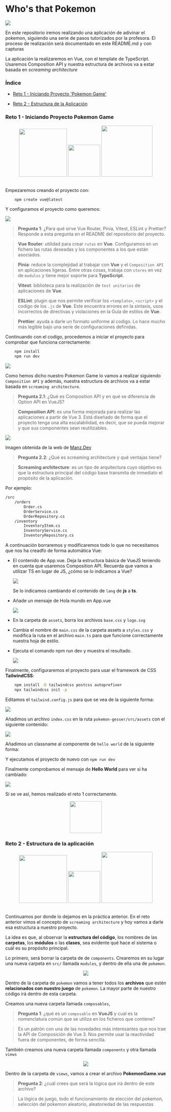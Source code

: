 # Who's that Pokemon

<img src="https://github.com/user-attachments/assets/b195e924-5cee-4d87-8eca-915615c2c817"/>

En este repositorio iremos realizando una aplicación de adivinar el pokemon, siguiendo una serie de pasos tutorizados por la profesora. El proceso de realización será documentado en este README.md y con capturas

La aplicación la realizaremos en Vue, con el template de TypeScript. Usaremos Composition API y nuestra estructura de archivos va a estar basada en _screaming architecture_

### Índice

- [Reto 1 - Iniciando Proyecto 'Pokemon Game'](#r1)

- [Reto 2 - Estructura de la Aplicación](#r2)

### Reto 1 - Iniciando Proyecto Pokemon Game <a name="r1"></a>

<div align=center>
    <img src="./capturas/others/greninja.gif" width="150">
    <img src="./capturas/others/suicune.gif" width="100">
    <img src="./capturas/others/arceus.gif" width="160">
</div>

<br>

Empezaremos creando el proyecto con:

```bash
    npm create vue@latest 
```

Y configuramos el proyecto como queremos:

<img src="./capturas/Reto-1/1.png">

> __Pregunta 1__: ¿Para qué sirve Vue Router, Pinia, Vitest, ESLint y Prettier? Responde a esta pregunta en el README del repositorio del proyecto.

> __Vue Router__: utilidad para crear `rutas` en __Vue__. Configuramos en un fichero las rutas deseadas y los componentes a los que están asociados.

> __Pinia__: reduce la complejidad al trabajar con __Vue__ y el `Composition API` en aplicaciones ligeras. Entre otras cosas, trabaja con `stores` en vez de `modulos` y tiene mejor soporte para __TypeScript__.

> __Vitest__: biblioteca para la realización de `test unitarios` de aplicaciones de __Vue__.

> __ESLint__: plugin que nos permite verificar los `<template>`, `<script>` y el codigo de los `.js` de __Vue__. Este encuentra errores en la sintaxis, usos incorrectos de directivas y violaciones en la Guía de estilos  de __Vue__.

> __Prettier__: ayuda a darle un formato uniforme al codigo. Lo hace mucho más legible bajo una serie de configuraciones definidas.


Continuando con el codigo, procedemos a iniciar el proyecto para comprobar que funciona correctamente:

```bash
    npm install
    npm run dev
```

<img src="./capturas/Reto-1/2.png">

Como hemos dicho nuestro Pokemon Game lo vamos a realizar siguiendo `Composition API` y además, nuestra estructura de archivos va a estar basada en `screaming architecture`.

> __Pregunta 2.1__: ¿Qué es Composition API y en qué se diferencia de Option API en VueJS?

> __Composition API__:  es una forma mejorada para realizar las aplicaciones a partir de Vue 3. Está diseñado de forma que el proyecto tenga una alta escalabilidad, es decir, que se pueda mejorar y que sus componentes sean reutilizables.

<img src="./capturas/Reto-1/options-api-composition-api.png">

Imagen obtenida de la web de [Manz.Dev](https://lenguajejs.com/vuejs/componentes/composition-api/)

> __Pregunta 2.2__: ¿Qué es screaming architecture y qué ventajas tiene?

> __Screaming architecture__: es un tipo de arquitectura cuyo objetivo es que la estructura principal del código base transmita de inmediato el propósito de la aplicación.

Por ejemplo:

```bash
/src
    /orders
        Order.cs
        OrderService.cs
        OrderRepository.cs
    /inventory
        InventoryItem.cs
        InventoryService.cs
        InventoryRepository.cs
```

A continuación borraremos y modificaremos todo lo que no necesitamos que nos ha creadfo de forma automática Vue:

- El contenido de App.vue. Deja la estructura básica de VueJS teniendo en cuenta que usaremos Composition API. Recuerda que vamos a utilizar TS en lugar de JS, ¿cómo se lo indicamos a Vue?

    <img src="./capturas/Reto-1/3.png">

    Se lo indicamos cambiando el contenido de `lang` de __js__ a __ts__.

- Añade un mensaje de Hola mundo en App.vue

    <img src="./capturas/Reto-1/4.png">

- En la carpeta de `assets`, borra los archivos `base.css` y `logo.svg`

- Cambia el nombre de `main.css` de la carpeta assets a `styles.css` y modifica la ruta en el archivo `main.ts` para que funcione correctamente nuestra hoja de estilo.

- Ejecuta el comando npm run dev y muestra el resultado.

    <img src="./capturas/Reto-1/5.png">

Finalmente, configuraremos el proyecto para usar el framework de CSS __TailwindCSS__:

```bash
    npm install -D tailwindcss postcss autoprefixer
    npx tailwindcss init -p
```

Editamos el `tailwind.config.js` para que se vea de la siguiente forma:

<img src="./capturas/Reto-1/tailwind-1.png">

Añadimos un archivo `index.css` en la ruta `pokemon-gesser/src/assets` con el siguiente contenido:

<img src="./capturas/Reto-1/tailwind-2.png">

Añadimos un classname al componente de `hello world` de la siguiente forma: 

Y ejecutamos el proyecto de nuevo con `npm run dev`

Finalmente comprobamos el mensaje de __Hello World__ para ver si ha cambiado:

<img src="./capturas/Reto-1/6.png">

Si se ve así, hemos realizado el reto 1 correctamente.

<div align=center>
    <img src="./capturas/others/kenny.jpg" width="100">
</div>

### Reto 2 - Estructura de la aplicación <a name="r2"></a>

<div align=center>
    <img src="./capturas/others/greninja.gif" width="150">
    <img src="./capturas/others/suicune.gif" width="100">
    <img src="./capturas/others/arceus.gif" width="160">
</div>

<br>

Continuamos por donde lo dejamos en la práctica anterior. En el reto anterior vimos el concepto de `screaming architecture` y hoy vamos a darle esa estructura a nuestro proyecto.

La idea es que, al observar la __estructura del código__, los nombres de las __carpetas__, los __módulos__ o las __clases__, sea evidente qué hace el sistema o cuál es su propósito principal.

Lo primero, será borrar la carpeta de de `components`. Crearemos en su lugar una nueva carpeta en `src/` llamada `modules`, y dentro de ella una de `pokemon`. 

<div align=center>
    <img src="./capturas/Reto-2/1.png">
</div>

Dentro de la carpeta de `pokemon` vamos a tener todos los __archivos__ que estén __relacionados con nuestro juego__ de `pokemon`. La mayor parte de nuestro código irá dentro de esta carpeta.

Creamos una nueva carpeta llamada `composables`, 

> __Pregunta 1__: ¿qué es un `composable` en __VueJS__ y cual es la nomenclatura común que se utiliza en los ficheros que contiene?

> Es un patrón con una de las novedades más interesantes que nos trae la API de Composición de Vue 3. Nos permite usar la reactividad fuera de componentes, de forma sencilla. 

También creamos una nueva carpeta llamada `components` y otra llamada `views`

<div align=center>
    <img src="./capturas/Reto-2/2.png">
</div>

Dentro de la carpeta de `views`, vamos a crear el archivo __PokemonGame.vue__

> __Pregunta 2__: ¿cuál crees que será la lógica que irá dentro de este archivo?

> La lógica de juego, todo el funcionamiento de elección del pokemon, selección del pokemon aleatorio, aleatoriedad de las respuestas

